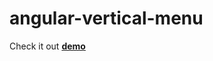 # angular-vertical-menu

Check it out [**demo**](http://gnavarro77.github.io/angular-vertical-menu/)
